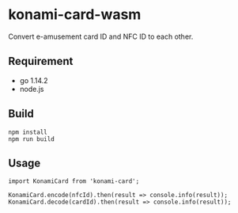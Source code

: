 # konami-card-wasm
Convert e-amusement card ID and NFC ID to each other.

## Requirement
- go 1.14.2
- node.js

## Build
```shell script
npm install
npm run build
```

## Usage
```node
import KonamiCard from 'konami-card';

KonamiCard.encode(nfcId).then(result => console.info(result));
KonamiCard.decode(cardId).then(result => console.info(result));
```
